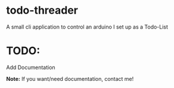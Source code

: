 # todo-threader
A small cli application to control an arduino I set up as a Todo-List

# TODO:
Add Documentation

**Note:**
If you want/need documentation, contact me!
